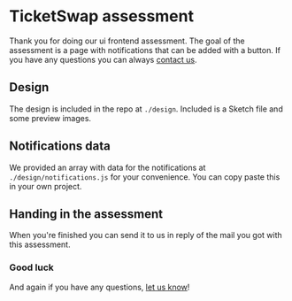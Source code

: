 # TicketSwap assessment
Thank you for doing our ui frontend assessment. The goal of the assessment is a page with notifications that can be added with a button. If you have any questions you can always [contact us](mailto:rob@ticketswap.com).

## Design
The design is included in the repo at `./design`. Included is a Sketch file and some preview images.

## Notifications data
We provided an array with data for the notifications at `./design/notifications.js` for your convenience. You can copy paste this in your own project.

## Handing in the assessment
When you're finished you can send it to us in reply of the mail you got with this assessment.

### Good luck
And again if you have any questions, [let us know](mailto:rob@ticketswap.com)!
